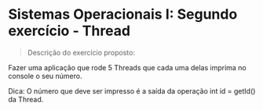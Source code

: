 # Sistemas Operacionais I: Segundo exercício - Thread
> Descrição do exercício proposto:


Fazer uma aplicação que rode 5 Threads que cada uma delas imprima no console o seu número.

Dica: O número que deve ser impresso é a saída da operação int id = getId() da Thread.
